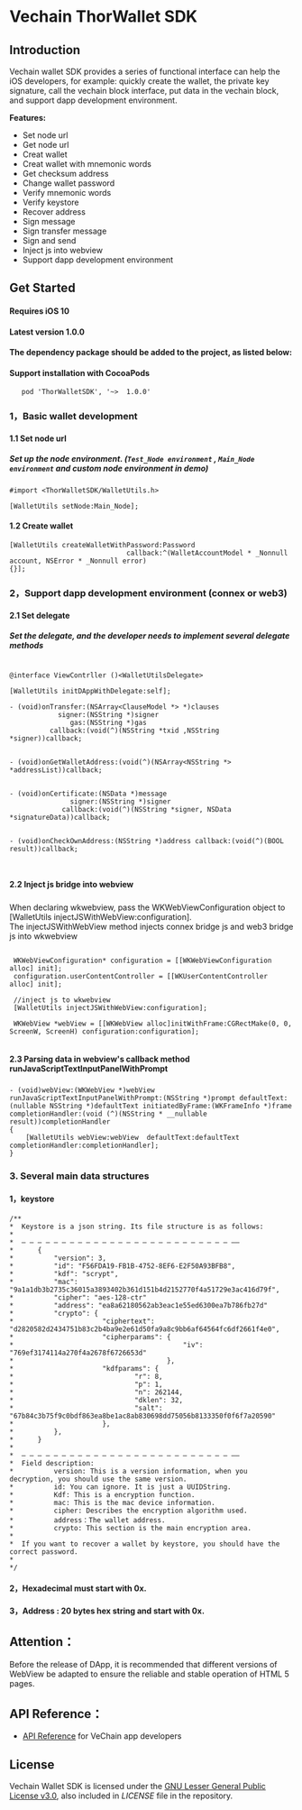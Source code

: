 # Vechain ThorWallet SDK    


## Introduction

Vechain wallet SDK provides a series of functional interface can help the iOS developers, for example: quickly create the wallet, the private key signature, call the vechain block interface, put data in the vechain block, and support dapp development environment.

**Features:**

- Set node url
- Get node url
- Creat wallet
- Creat wallet with mnemonic words
- Get checksum address
- Change wallet password
- Verify mnemonic words
- Verify keystore
- Recover address
- Sign message
- Sign transfer message
- Sign and send
- Inject js into webview
- Support dapp development environment


## Get Started 

####  Requires iOS 10

#### Latest version 1.0.0

#### The dependency package should be added to the project, as listed below:


#### Support installation with CocoaPods
 
 ```obj-c
    pod 'ThorWalletSDK', '~>  1.0.0'
 ```



###  1，Basic wallet development

#### 1.1 Set node url
##### Set up the node environment. (```Test_Node environment``` , ```Main_Node environment``` and custom node environment in demo)

```obj-c
#import <ThorWalletSDK/WalletUtils.h>
```
```obj-c
[WalletUtils setNode:Main_Node];
````
#### 1.2 Create wallet



```obj-c
[WalletUtils createWalletWithPassword:Password
                             callback:^(WalletAccountModel * _Nonnull account, NSError * _Nonnull error)
{}];
```
### 2，Support dapp development environment (connex or web3)

#### 2.1 Set delegate
#####  Set the delegate, and the developer needs to implement several delegate methods

```obj-c

@interface ViewContrller ()<WalletUtilsDelegate>

[WalletUtils initDAppWithDelegate:self];

- (void)onTransfer:(NSArray<ClauseModel *> *)clauses 
            signer:(NSString *)signer 
               gas:(NSString *)gas
          callback:(void(^)(NSString *txid ,NSString *signer))callback;
          

- (void)onGetWalletAddress:(void(^)(NSArray<NSString *> *addressList))callback;


- (void)onCertificate:(NSData *)message 
               signer:(NSString *)signer 
             callback:(void(^)(NSString *signer, NSData *signatureData))callback;
              
              
- (void)onCheckOwnAddress:(NSString *)address callback:(void(^)(BOOL result))callback;

             

````

#### 2.2  Inject js bridge into webview
##### 
When declaring wkwebview, pass the WKWebViewConfiguration object to [WalletUtils injectJSWithWebView:configuration].   
The injectJSWithWebView method injects connex bridge js and web3 bridge js into wkwebview


```obj-c  

 WKWebViewConfiguration* configuration = [[WKWebViewConfiguration alloc] init];
 configuration.userContentController = [[WKUserContentController alloc] init];
    
 //inject js to wkwebview
 [WalletUtils injectJSWithWebView:configuration];
    
 WKWebView *webView = [[WKWebView alloc]initWithFrame:CGRectMake(0, 0, ScreenW, ScreenH) configuration:configuration];


```

#### 2.3 Parsing data in webview's callback method runJavaScriptTextInputPanelWithPrompt
##### 
```obj-c
- (void)webView:(WKWebView *)webView runJavaScriptTextInputPanelWithPrompt:(NSString *)prompt defaultText:(nullable NSString *)defaultText initiatedByFrame:(WKFrameInfo *)frame completionHandler:(void (^)(NSString * __nullable result))completionHandler
{
    [WalletUtils webView:webView  defaultText:defaultText completionHandler:completionHandler];
}
```
### 3. Several main data structures

#### 1，keystore
```obj-c
/**
*  Keystore is a json string. Its file structure is as follows:
*
*  — — — — — — — — — — — — — — — — — — — — — — — — — — ——
*      {
*          "version": 3,
*          "id": "F56FDA19-FB1B-4752-8EF6-E2F50A93BFB8",
*          "kdf": "scrypt",
*          "mac": "9a1a1db3b2735c36015a3893402b361d151b4d2152770f4a51729e3ac416d79f",
*          "cipher": "aes-128-ctr"
*          "address": "ea8a62180562ab3eac1e55ed6300ea7b786fb27d"
*          "crypto": {
*                      "ciphertext": "d2820582d2434751b83c2b4ba9e2e61d50fa9a8c9bb6af64564fc6df2661f4e0",
*                      "cipherparams": {
*                                          "iv": "769ef3174114a270f4a2678f6726653d"
*                                      },
*                      "kdfparams": {
*                              "r": 8,
*                              "p": 1,
*                              "n": 262144,
*                              "dklen": 32,
*                              "salt": "67b84c3b75f9c0bdf863ea8be1ac8ab830698dd75056b8133350f0f6f7a20590"
*                      },
*          },
*      }
*
*  — — — — — — — — — — — — — — — — — — — — — — — — — — ——
*  Field description:
*          version: This is a version information, when you decryption, you should use the same version.
*          id: You can ignore. It is just a UUIDString.
*          Kdf: This is a encryption function.
*          mac: This is the mac device information.
*          cipher: Describes the encryption algorithm used.
*          address：The wallet address.
*          crypto: This section is the main encryption area.
*
*  If you want to recover a wallet by keystore, you should have the correct password.
*
*/
```
#### 2，Hexadecimal must start with 0x.

#### 3，Address : 20 bytes hex string and start with 0x.

## Attention：

Before the release of DApp, it is recommended that different versions of WebView be adapted to ensure the reliable and stable operation of HTML 5 pages.

## API Reference：

+ [API Reference](https://vit.digonchain.com/vechain-mobile-apps/ios-wallet-sdk/blob/master/API%20Reference%20.md) for VeChain app developers

## License

Vechain Wallet SDK is licensed under the
[GNU Lesser General Public License v3.0](https://www.gnu.org/licenses/lgpl-3.0.html), also included
in *LICENSE* file in the repository.


